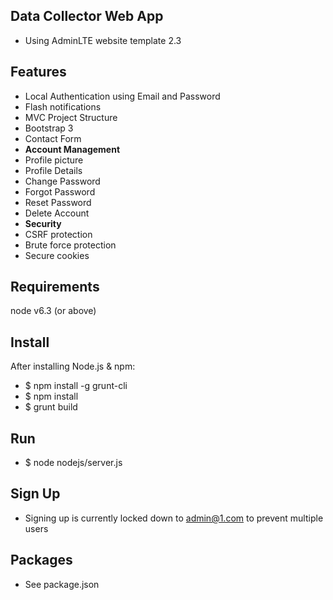 Data Collector Web App
----------------------------------

 - Using AdminLTE website template 2.3

Features
--------

- Local Authentication using Email and Password
- Flash notifications
- MVC Project Structure
- Bootstrap 3
- Contact Form
- **Account Management**
 - Profile picture
 - Profile Details
 - Change Password
 - Forgot Password
 - Reset Password
 - Delete Account
- **Security**
 - CSRF protection
 - Brute force protection
 - Secure cookies

Requirements
-------
node v6.3 (or above)

Install
-------
After installing Node.js & npm:
- $ npm install -g grunt-cli
- $ npm install
- $ grunt build

Run
-------
- $ node nodejs/server.js

Sign Up
-------
- Signing up is currently locked down to admin@1.com to prevent multiple users

Packages
--------
- See package.json
